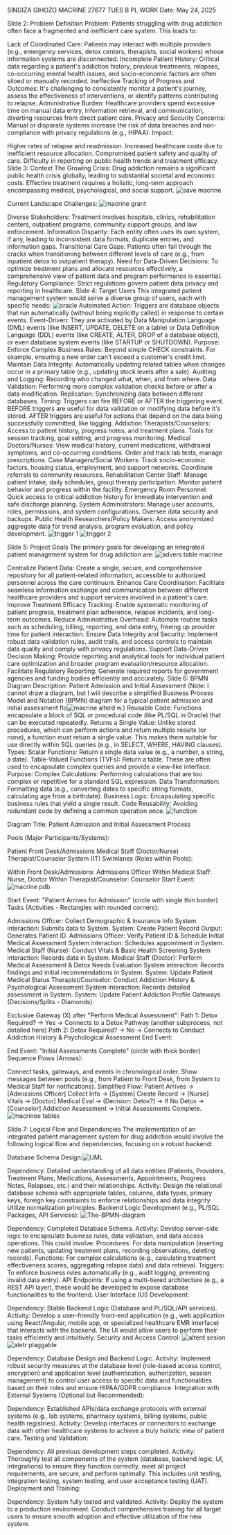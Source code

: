 SINGIZA GIHOZO MACRINE 
27677
TUES B PL WORK
Date: May 24, 2025

Slide 2: Problem Definition
Problem:
Patients struggling with drug addiction often face a fragmented and inefficient care system. This leads to:

Lack of Coordinated Care: Patients may interact with multiple providers (e.g., emergency services, detox centers, therapists, social workers) whose information systems are disconnected.
Incomplete Patient History: Critical data regarding a patient's addiction history, previous treatments, relapses, co-occurring mental health issues, and socio-economic factors are often siloed or manually recorded.
Ineffective Tracking of Progress and Outcomes: It's challenging to consistently monitor a patient's journey, assess the effectiveness of interventions, or identify patterns contributing to relapse.
Administrative Burden: Healthcare providers spend excessive time on manual data entry, information retrieval, and communication, diverting resources from direct patient care.
Privacy and Security Concerns: Manual or disparate systems increase the risk of data breaches and non-compliance with privacy regulations (e.g., HIPAA).
Impact:

Higher rates of relapse and readmission.
Increased healthcare costs due to inefficient resource allocation.
Compromised patient safety and quality of care.
Difficulty in reporting on public health trends and treatment efficacy.
Slide 3: Context
The Growing Crisis:
Drug addiction remains a significant public health crisis globally, leading to substantial societal and economic costs. Effective treatment requires a holistic, long-term approach encompassing medical, psychological, and social support.
![save macrine](https://github.com/user-attachments/assets/6b59418e-1958-4550-b262-219604c21c3d)

Current Landscape Challenges:
![macrine grant](https://github.com/user-attachments/assets/2569ec70-d612-4246-99c9-8efc417ffed6)

Diverse Stakeholders: Treatment involves hospitals, clinics, rehabilitation centers, outpatient programs, community support groups, and law enforcement.
Information Disparity: Each entity often uses its own system, if any, leading to inconsistent data formats, duplicate entries, and information gaps.
Transitional Care Gaps: Patients often fall through the cracks when transitioning between different levels of care (e.g., from inpatient detox to outpatient therapy).
Need for Data-Driven Decisions: To optimize treatment plans and allocate resources effectively, a comprehensive view of patient data and program performance is essential.
Regulatory Compliance: Strict regulations govern patient data privacy and reporting in healthcare.
Slide 4: Target Users
This integrated patient management system would serve a diverse group of users, each with specific needs:
![oracle](https://github.com/user-attachments/assets/70994e2c-cb10-404a-a605-96419a0f8561)
Automated Action: Triggers are database objects that run automatically (without being explicitly called) in response to certain events.
Event-Driven: They are activated by Data Manipulation Language (DML) events (like INSERT, UPDATE, DELETE on a table) or Data Definition Language (DDL) events (like CREATE, ALTER, DROP of a database object), or even database system events (like STARTUP or SHUTDOWN).
Purpose:
Enforce Complex Business Rules: Beyond simple CHECK constraints. For example, ensuring a new order can't exceed a customer's credit limit.
Maintain Data Integrity: Automatically updating related tables when changes occur in a primary table (e.g., updating stock levels after a sale).
Auditing and Logging: Recording who changed what, when, and from where.
Data Validation: Performing more complex validation checks before or after a data modification.
Replication: Synchronizing data between different databases.
Timing: Triggers can fire BEFORE or AFTER the triggering event.
BEFORE triggers are useful for data validation or modifying data before it's stored.
AFTER triggers are useful for actions that depend on the data being successfully committed, like logging.
Addiction Therapists/Counselors:
Access to patient history, progress notes, and treatment plans.
Tools for session tracking, goal setting, and progress monitoring.
Medical Doctors/Nurses:
View medical history, current medications, withdrawal symptoms, and co-occurring conditions.
Order and track lab tests, manage prescriptions.
Case Managers/Social Workers:
Track socio-economic factors, housing status, employment, and support networks.
Coordinate referrals to community resources.
Rehabilitation Center Staff:
Manage patient intake, daily schedules, group therapy participation.
Monitor patient behavior and progress within the facility.
Emergency Room Personnel:
Quick access to critical addiction history for immediate intervention and safe discharge planning.
System Administrators:
Manage user accounts, roles, permissions, and system configurations.
Oversee data security and backups.
Public Health Researchers/Policy Makers:
Access anonymized aggregate data for trend analysis, program evaluation, and policy development.
![trigger 1](https://github.com/user-attachments/assets/85afa2a0-54dc-4aaa-bb52-828f8dc9717d)
![trigger 2](https://github.com/user-attachments/assets/0affed08-f59a-417f-bc9f-241a2047be70)

Slide 5: Project Goals
The primary goals for developing an integrated patient management system for drug addiction are:
![advers table macrine](https://github.com/user-attachments/assets/5ee7f7b6-1b37-4207-b3bf-8cbeb23367ba)

Centralize Patient Data: Create a single, secure, and comprehensive repository for all patient-related information, accessible to authorized personnel across the care continuum.
Enhance Care Coordination: Facilitate seamless information exchange and communication between different healthcare providers and support services involved in a patient's care.
Improve Treatment Efficacy Tracking: Enable systematic monitoring of patient progress, treatment plan adherence, relapse incidents, and long-term outcomes.
Reduce Administrative Overhead: Automate routine tasks such as scheduling, billing, reporting, and data entry, freeing up provider time for patient interaction.
Ensure Data Integrity and Security: Implement robust data validation rules, audit trails, and access controls to maintain data quality and comply with privacy regulations.
Support Data-Driven Decision Making: Provide reporting and analytical tools for individual patient care optimization and broader program evaluation/resource allocation.
Facilitate Regulatory Reporting: Generate required reports for government agencies and funding bodies efficiently and accurately.
Slide 6: BPMN Diagram Description: Patient Admission and Initial Assessment
(Note: I cannot draw a diagram, but I will describe a simplified Business Process Model and Notation (BPMN) diagram for a typical patient admission and initial assessment flo![macrine alterd](https://github.com/user-attachments/assets/f50447ce-f4a4-4518-ac4c-70a01c69537f)
w.)
Reusable Code: Functions encapsulate a block of SQL or procedural code (like PL/SQL in Oracle) that can be executed repeatedly.
Returns a Single Value: Unlike stored procedures, which can perform actions and return multiple results (or none), a function must return a single value. This makes them suitable for use directly within SQL queries (e.g., in SELECT, WHERE, HAVING clauses).
Types:
Scalar Functions: Return a single data value (e.g., a number, a string, a date).
Table-Valued Functions (TVFs): Return a table. These are often used to encapsulate complex queries and provide a view-like interface.
Purpose:
Complex Calculations: Performing calculations that are too complex or repetitive for a standard SQL expression.
Data Transformation: Formatting data (e.g., converting dates to specific string formats, calculating age from a birthdate).
Business Logic: Encapsulating specific business rules that yield a single result.
Code Reusability: Avoiding redundant code by defining a common operation once.
![function](https://github.com/user-attachments/assets/acd3b7b8-0f31-4918-a9f9-73d42b9af42d)

Diagram Title: Patient Admission and Initial Assessment Process

Pools (Major Participants/Systems):

Patient
Front Desk/Admissions
Medical Staff (Doctor/Nurse)
Therapist/Counselor
System (IT)
Swimlanes (Roles within Pools):

Within Front Desk/Admissions: Admissions Officer
Within Medical Staff: Nurse, Doctor
Within Therapist/Counselor: Counselor
Start Event:
![macrine pdb](https://github.com/user-attachments/assets/fbb1d86e-3278-427b-8924-cec5f555bb54)

Start Event: "Patient Arrives for Admission" (circle with single thin border)
Tasks (Activities - Rectangles with rounded corners):

Admissions Officer: Collect Demographic & Insurance Info
System interaction: Submits data to System.
System: Create Patient Record
Output: Generates Patient ID.
Admissions Officer: Verify Patient ID & Schedule Initial Medical Assessment
System interaction: Schedules appointment in System.
Medical Staff (Nurse): Conduct Vitals & Basic Health Screening
System interaction: Records data in System.
Medical Staff (Doctor): Perform Medical Assessment & Detox Needs Evaluation
System interaction: Records findings and initial recommendations in System.
System: Update Patient Medical Status
Therapist/Counselor: Conduct Addiction History & Psychological Assessment
System interaction: Records detailed assessment in System.
System: Update Patient Addiction Profile
Gateways (Decisions/Splits - Diamonds):

Exclusive Gateway (X) after "Perform Medical Assessment":
Path 1: Detox Required? -> Yes -> Connects to a Detox Pathway (another subprocess, not detailed here)
Path 2: Detox Required? -> No -> Connects to Conduct Addiction History & Psychological Assessment
End Event:

End Event: "Initial Assessments Complete" (circle with thick border)
Sequence Flows (Arrows):

Connect tasks, gateways, and events in chronological order.
Show messages between pools (e.g., from Patient to Front Desk, from System to Medical Staff for notifications).
Simplified Flow:
Patient Arrives -> [Admissions Officer] Collect Info -> [System] Create Record -> [Nurse] Vitals -> [Doctor] Medical Eval -> (Decision: Detox?) -> If No Detox -> [Counselor] Addiction Assessment -> Initial Assessments Complete.
![macrinee tables](https://github.com/user-attachments/assets/04ce34f2-b18f-4e07-9b53-25c0f5b648ac)

Slide 7: Logical Flow and Dependencies
The implementation of an integrated patient management system for drug addiction would involve the following logical flow and dependencies, focusing on a robust backend:

Database Schema Design:![UML](https://github.com/user-attachments/assets/40bd69ff-73d2-47d5-aeb0-cb96c6038e05)

          
Dependency: Detailed understanding of all data entities (Patients, Providers, Treatment Plans, Medications, Assessments, Appointments, Progress Notes, Relapses, etc.) and their relationships.
Activity: Design the relational database schema with appropriate tables, columns, data types, primary keys, foreign key constraints to enforce relationships and data integrity. Utilize normalization principles.
Backend Logic Development (e.g., PL/SQL Packages, API Services):
![The-BPMN-diagram](https://github.com/user-attachments/assets/400d739e-2cc5-4e60-ba68-4ebd9b242d98)

Dependency: Completed Database Schema.
Activity: Develop server-side logic to encapsulate business rules, data validation, and data access operations. This could involve:
Procedures: For data manipulation (inserting new patients, updating treatment plans, recording observations, deleting records).
Functions: For complex calculations (e.g., calculating treatment effectiveness scores, aggregating relapse data) and data retrieval.
Triggers: To enforce business rules automatically (e.g., audit logging, preventing invalid data entry).
API Endpoints: If using a multi-tiered architecture (e.g., a REST API layer), these would be developed to expose database functionalities to the frontend.
User Interface (UI) Development:

Dependency: Stable Backend Logic (Database and PL/SQL/API services).
Activity: Develop a user-friendly front-end application (e.g., web application using React/Angular, mobile app, or specialized healthcare EMR interface) that interacts with the backend. The UI would allow users to perform their tasks efficiently and intuitively.
Security and Access Control:
![alterd sesion](https://github.com/user-attachments/assets/45e921aa-2fb8-49d7-9cfe-e23273125197)
![aletr plaggable](https://github.com/user-attachments/assets/7735edfc-cf3b-47e8-9b6e-62c06515183d)

Dependency: Database Design and Backend Logic.
Activity: Implement robust security measures at the database level (role-based access control, encryption) and application level (authentication, authorization, session management) to control user access to specific data and functionalities based on their roles and ensure HIPAA/GDPR compliance.
Integration with External Systems (Optional but Recommended):

Dependency: Established APIs/data exchange protocols with external systems (e.g., lab systems, pharmacy systems, billing systems, public health registries).
Activity: Develop interfaces or connectors to exchange data with other healthcare systems to achieve a truly holistic view of patient care.
Testing and Validation:

Dependency: All previous development steps completed.
Activity: Thoroughly test all components of the system (database, backend logic, UI, integrations) to ensure they function correctly, meet all project requirements, are secure, and perform optimally. This includes unit testing, integration testing, system testing, and user acceptance testing (UAT).
Deployment and Training:

Dependency: System fully tested and validated.
Activity: Deploy the system to a production environment. Conduct comprehensive training for all target users to ensure smooth adoption and effective utilization of the new system.
